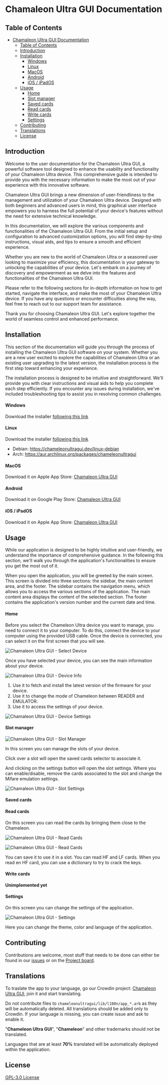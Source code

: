 # Chamaleon Ultra GUI Documentation
## Table of Contents
- [Chamaleon Ultra GUI Documentation](#chamaleonultragui-documentation)
  - [Table of Contents](#table-of-contents)
  - [Introduction](#introduction)
  - [Installation](#installation)
      - [Windows](#windows)
      - [Linux](#linux)
      - [MacOS](#macos)
      - [Android](#android)
      - [iOS / iPadOS](#ios--ipados)
  - [Usage](#usage)
      - [Home](#home)
      - [Slot manager](#slot-manager)
      - [Saved cards](#saved-cards)
      - [Read cards](#read-cards)
      - [Write cards](#write-cards)
      - [Settings](#settings)
  - [Contributing](#contributing)
  - [Translations](#translations)
  - [License](#license)

## Introduction

Welcome to the user documentation for the Chamaleon Ultra GUI, a powerful software tool designed to enhance the usability and functionality of your Chamaleon Ultra device. This comprehensive guide is intended to provide you with the necessary information to make the most out of your experience with this innovative software.

Chamaleon Ultra GUI brings a new dimension of user-friendliness to the management and utilization of your Chamaleon Ultra device. Designed with both beginners and advanced users in mind, this graphical user interface empowers you to harness the full potential of your device's features without the need for extensive technical knowledge.

In this documentation, we will explore the various components and functionalities of the Chamaleon Ultra GUI. From the initial setup and configuration to advanced customization options, you will find step-by-step instructions, visual aids, and tips to ensure a smooth and efficient experience.

Whether you are new to the world of Chamaleon Ultra or a seasoned user looking to maximize your efficiency, this documentation is your gateway to unlocking the capabilities of your device. Let's embark on a journey of discovery and empowerment as we delve into the features and functionalities of the Chamaleon Ultra GUI.

Please refer to the following sections for in-depth information on how to get started, navigate the interface, and make the most of your Chamaleon Ultra device. If you have any questions or encounter difficulties along the way, feel free to reach out to our support team for assistance.

Thank you for choosing Chamaleon Ultra GUI. Let's explore together the world of seamless control and enhanced performance.

## Installation
This section of the documentation will guide you through the process of installing the Chamaleon Ultra GUI software on your system. Whether you are a new user excited to explore the capabilities of Chamaleon Ultra or an existing user upgrading to the latest version, the installation process is the first step toward enhancing your experience.

The installation process is designed to be intuitive and straightforward. We'll provide you with clear instructions and visual aids to help you complete each step efficiently. If you encounter any issues during installation, we've included troubleshooting tips to assist you in resolving common challenges.

#### Windows
Download the installer [following this link](https://chameleonultragui.dev/windows)

#### Linux
Download the installer [following this link](https://chameleonultragui.dev/linux)

- Debian: https://chameleonultragui.dev/linux-debian
- Arch: https://aur.archlinux.org/packages/chameleonultragui 

#### MacOS
Download it on Apple App Store: [Chamaleon Ultra GUI](https://chameleonultragui.dev/macos)

#### Android
Download it on Google Play Store: [Chamaleon Ultra GUI](https://chameleonultragui.dev/android)

#### iOS / iPadOS
Download it on Apple App Store: [Chamaleon Ultra GUI](https://chameleonultragui.dev/ios)

## Usage

While our application is designed to be highly intuitive and user-friendly, we understand the importance of comprehensive guidance. In the following this section, we'll walk you through the application's functionalities to ensure you get the most out of it.

When you open the application, you will be greeted by the main screen. This screen is divided into three sections: the sidebar, the main content area, and the footer. The sidebar contains the navigation menu, which allows you to access the various sections of the application. The main content area displays the content of the selected section. The footer contains the application's version number and the current date and time.

#### Home

Before you select the Chameleon Ultra device you want to manage, you need to connect it to your computer. To do this, connect the device to your computer using the provided USB cable. Once the device is connected, you can select it on the first screen that you will see. 

![Chamaleon Ultra GUI - Select Device](assets/connection_screen.png)

Once you have selected your device, you can see the main information about your device.

![Chamaleon Ultra GUI - Device Info](assets/device_info.png)

1. Use it to fetch and install the latest version of the firmware for your device.
2. Use it to change the mode of Chameleon between READER and EMULATOR.
3. Use it to access the settings of your device.

![Chamaleon Ultra GUI - Device Settings](assets/device_settings.png)

#### Slot manager

![Chamaleon Ultra GUI - Slot Manager](assets/slots_screen.png)

In this screen you can manage the slots of your device. 

Click over a slot will open the saved cards selector to associate it.

And clicking on the settings button will open the slot settings. Where you can enable/disable, remove the cards associated to the slot and change the Mifare emulation settings.

![Chamaleon Ultra GUI - Slot Settings](assets/slots_settings.png)

#### Saved cards
#### Read cards

On this screen you can read the cards by bringing them close to the Chameleon.

![Chamaleon Ultra GUI - Read Cards](assets/read_card.JPG)

![Chamaleon Ultra GUI - Read Cards](assets/read_card_result.png)

You can save it to use it in a slot. You can read HF and LF cards. When you read en HF card, you can use a dictionary to try to crack the keys.

#### Write cards

**Unimplemented yet**

#### Settings

On this screen you can change the settings of the application.

![Chamaleon Ultra GUI - Settings](assets/settings_screen.png)

Here you can change the theme, color and language of the application.

## Contributing

Contributions are welcome, most stuff that needs to be done can either be found in our [issues](https://github.com/GameTec-live/ChameleonUltraGUI/issues) or on the [Project board](https://github.com/users/GameTec-live/projects/2).

## Translations

To traslate the app to your language, go our Crowdin project: [Chamaleon Ultra GUI](https://crowdin.com/project/chameleon-ultra-gui), join it and start translating.

Do not contribute files to `chameleonultragui/lib/l100n/app_*.arb` as they will be automatically deleted. All translations should be added only to Crowdin. If your language is missing, you can create issue and ask to enable it. 

"**Chameleon Ultra GUI**", "**Chameleon**" and other trademarks should not be translated. 

Languages that are at least **70%** translated will be automatically deployed within the application.

## License

[GPL-3.0 License](https://github.com/GameTec-live/ChameleonUltraGUI?tab=GPL-3.0-1-ov-file#)

